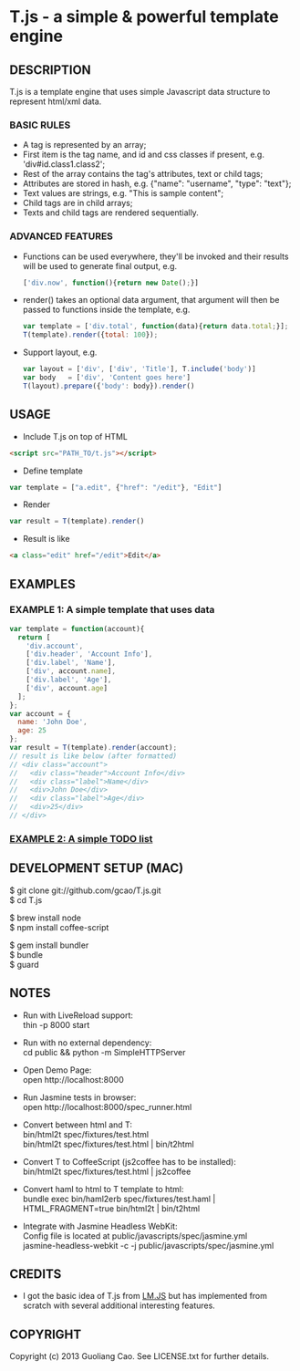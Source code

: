 # T.js - a simple & powerful template engine

## DESCRIPTION

T.js is a template engine that uses simple Javascript data structure to 
represent html/xml data.

### BASIC RULES

* A tag is represented by an array;
* First item is the tag name, and id and css classes if present, e.g.
  'div#id.class1.class2';
* Rest of the array contains the tag's attributes, text or child tags;
* Attributes are stored in hash, e.g. {"name": "username", "type": "text"};
* Text values are strings, e.g. "This is sample content";
* Child tags are in child arrays;
* Texts and child tags are rendered sequentially.

### ADVANCED FEATURES

* Functions can be used everywhere, they'll be invoked and their results will
  be used to generate final output, e.g.
  ```javascript
  ['div.now', function(){return new Date();}]
  ```

* render() takes an optional data argument, that argument will then be passed 
  to functions inside the template, e.g.
  ```javascript
  var template = ['div.total', function(data){return data.total;}];
  T(template).render({total: 100});
  ```

* Support layout, e.g.
  ```javascript
  var layout = ['div', ['div', 'Title'], T.include('body')]
  var body   = ['div', 'Content goes here']
  T(layout).prepare({'body': body}).render()
  ```

## USAGE

* Include T.js on top of HTML
```html
<script src="PATH_TO/t.js"></script>
```

* Define template
```javascript
var template = ["a.edit", {"href": "/edit"}, "Edit"]
```

* Render
```javascript
var result = T(template).render()
```

* Result is like
```html
<a class="edit" href="/edit">Edit</a>
```

## EXAMPLES

### EXAMPLE 1: A simple template that uses data
```javascript
var template = function(account){
  return [
    'div.account', 
    ['div.header', 'Account Info'],
    ['div.label', 'Name'],
    ['div', account.name],
    ['div.label', 'Age'],
    ['div', account.age]
  ];
};
var account = {
  name: 'John Doe',
  age: 25
};
var result = T(template).render(account);
// result is like below (after formatted)
// <div class="account">
//   <div class="header">Account Info</div>
//   <div class="label">Name</div>
//   <div>John Doe</div>
//   <div class="label">Age</div>
//   <div>25</div>
// </div>
```

### [EXAMPLE 2: A simple TODO list](http://jsfiddle.net/gcao/gRzNP/)

## DEVELOPMENT SETUP (MAC)

$ git clone git://github.com/gcao/T.js.git  
$ cd T.js

$ brew install node  
$ npm install coffee-script  

$ gem install bundler  
$ bundle  
$ guard  

## NOTES

* Run with LiveReload support:  
thin -p 8000 start

* Run with no external dependency:  
cd public && python -m SimpleHTTPServer

* Open Demo Page:  
open http://localhost:8000

* Run Jasmine tests in browser:  
open http://localhost:8000/spec_runner.html

* Convert between html and T:  
bin/html2t spec/fixtures/test.html  
bin/html2t spec/fixtures/test.html | bin/t2html  

* Convert T to CoffeeScript (js2coffee has to be installed):  
bin/html2t spec/fixtures/test.html | js2coffee

* Convert haml to html to T template to html:  
bundle exec bin/haml2erb spec/fixtures/test.haml | HTML_FRAGMENT=true bin/html2t | bin/t2html

* Integrate with Jasmine Headless WebKit:  
Config file is located at public/javascripts/spec/jasmine.yml  
jasmine-headless-webkit -c -j public/javascripts/spec/jasmine.yml

## CREDITS

* I got the basic idea of T.js from [LM.JS](https://github.com/rudenoise/LM.JS)
but has implemented from scratch with several additional interesting features.

## COPYRIGHT

Copyright (c) 2013 Guoliang Cao. See LICENSE.txt for further details.

